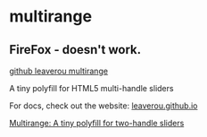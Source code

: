 # multirange
## FireFox - doesn't work.
[github leaverou multirange](https://github.com/leaverou/multirange)

A tiny polyfill for HTML5 multi-handle sliders

For docs, check out the website: [leaverou.github.io](http://leaverou.github.io/multirange/)

[Multirange: A tiny polyfill for two-handle sliders](https://lea.verou.me/2016/05/introducing-multirange-a-tiny-polyfill-for-html5-two-handle-sliders/)
